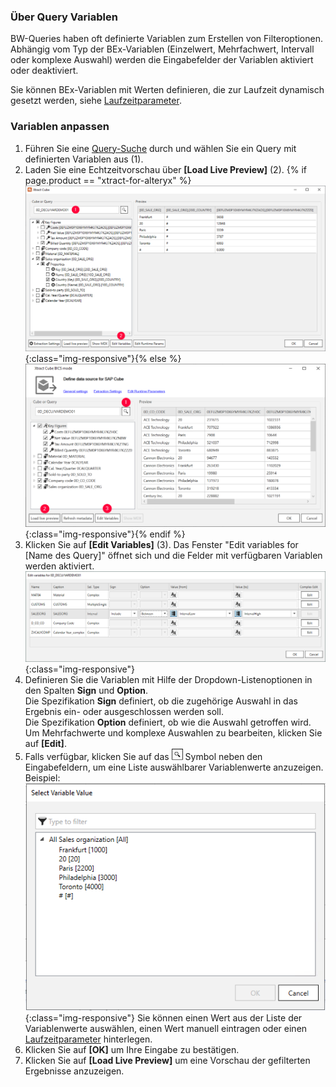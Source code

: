 
### Über Query Variablen
BW-Queries haben oft definierte Variablen zum Erstellen von Filteroptionen. 
Abhängig vom Typ der BEx-Variablen (Einzelwert, Mehrfachwert, Intervall oder komplexe Auswahl) werden die Eingabefelder der Variablen aktiviert oder deaktiviert.

Sie können BEx-Variablen mit Werten definieren, die zur Laufzeit dynamisch gesetzt werden, siehe [Laufzeitparameter](./edit-runtime-parameters).

### Variablen anpassen
1. Führen Sie eine [Query-Suche](./eine-bw-cube-quelle-definieren#nach-bw-cube-oder-query-suchen) durch und wählen Sie ein Query mit definierten Variablen aus (1).
2. Laden Sie eine Echtzeitvorschau über **[Load Live Preview]** (2). 
{% if page.product == "xtract-for-alteryx" %}![Edit Variables Button](/img/content/xfa/xfa_variables.png){:class="img-responsive"}{% else %}![Edit Variables Button](/img/content/XU-BExQuery-Variable.png){:class="img-responsive"}{% endif %}
3. Klicken Sie auf **[Edit Variables]** (3). Das Fenster "Edit variables for [Name des Query]" öffnet sich und die Felder mit verfügbaren Variablen werden aktiviert.
![Edit-Variables](/img/content/Edit-Variables.png){:class="img-responsive"}
4. Definieren Sie die Variablen mit Hilfe der Dropdown-Listenoptionen in den Spalten **Sign** und **Option**. <br>
Die Spezifikation **Sign** definiert, ob die zugehörige Auswahl in das Ergebnis ein- oder ausgeschlossen werden soll.<br>
Die Spezifikation **Option** definiert, ob wie die Auswahl getroffen wird. <br>
Um Mehrfachwerte und komplexe Auswahlen zu bearbeiten, klicken Sie auf **[Edit]**.
5. Falls verfügbar, klicken Sie auf das ![magnifying-glass](/img/content/icons/magnifying-glass.png) Symbol neben den Eingabefeldern, um eine Liste auswählbarer Variablenwerte anzuzeigen. Beispiel:<br>
![Edit Variables](/img/content/xfa/xfa_query_var.png){:class="img-responsive"}
Sie können einen Wert aus der Liste der Variablenwerte auswählen, einen Wert manuell eintragen oder einen [Laufzeitparameter](./edit-runtime-parameters) hinterlegen.
6. Klicken Sie auf **[OK]** um Ihre Eingabe zu bestätigen. 
7. Klicken Sie auf **[Load Live Preview]** um eine Vorschau der gefilterten Ergebnisse anzuzeigen.

